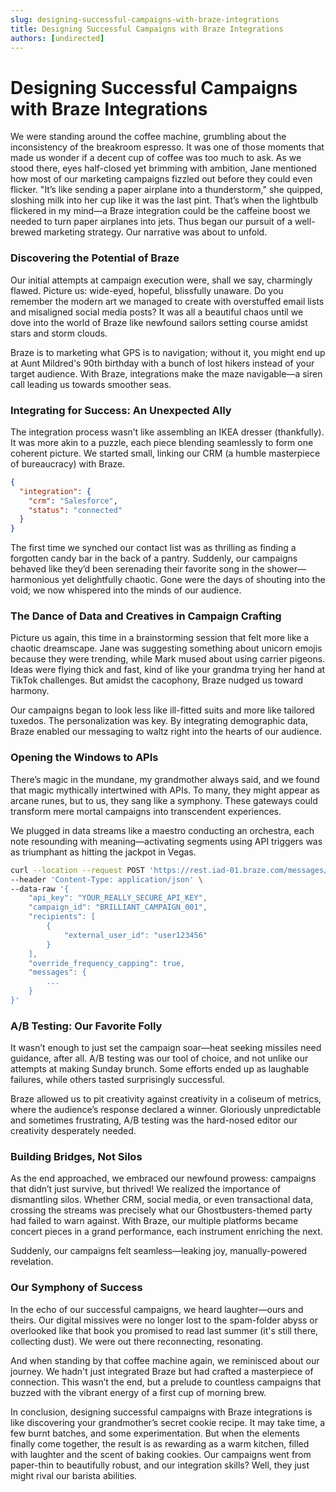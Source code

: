 ```yaml
---
slug: designing-successful-campaigns-with-braze-integrations
title: Designing Successful Campaigns with Braze Integrations
authors: [undirected]
---
```



# Designing Successful Campaigns with Braze Integrations

We were standing around the coffee machine, grumbling about the inconsistency of the breakroom espresso. It was one of those moments that made us wonder if a decent cup of coffee was too much to ask. As we stood there, eyes half-closed yet brimming with ambition, Jane mentioned how most of our marketing campaigns fizzled out before they could even flicker. "It’s like sending a paper airplane into a thunderstorm," she quipped, sloshing milk into her cup like it was the last pint. That’s when the lightbulb flickered in my mind—a Braze integration could be the caffeine boost we needed to turn paper airplanes into jets. Thus began our pursuit of a well-brewed marketing strategy. Our narrative was about to unfold.

### Discovering the Potential of Braze

Our initial attempts at campaign execution were, shall we say, charmingly flawed. Picture us: wide-eyed, hopeful, blissfully unaware. Do you remember the modern art we managed to create with overstuffed email lists and misaligned social media posts? It was all a beautiful chaos until we dove into the world of Braze like newfound sailors setting course amidst stars and storm clouds.

Braze is to marketing what GPS is to navigation; without it, you might end up at Aunt Mildred's 90th birthday with a bunch of lost hikers instead of your target audience. With Braze, integrations make the maze navigable—a siren call leading us towards smoother seas. 

### Integrating for Success: An Unexpected Ally

The integration process wasn’t like assembling an IKEA dresser (thankfully). It was more akin to a puzzle, each piece blending seamlessly to form one coherent picture. We started small, linking our CRM (a humble masterpiece of bureaucracy) with Braze.

```json
{
  "integration": {
    "crm": "Salesforce",
    "status": "connected"
  }
}
```

The first time we synched our contact list was as thrilling as finding a forgotten candy bar in the back of a pantry. Suddenly, our campaigns behaved like they’d been serenading their favorite song in the shower—harmonious yet delightfully chaotic. Gone were the days of shouting into the void; we now whispered into the minds of our audience.

### The Dance of Data and Creatives in Campaign Crafting

Picture us again, this time in a brainstorming session that felt more like a chaotic dreamscape. Jane was suggesting something about unicorn emojis because they were trending, while Mark mused about using carrier pigeons. Ideas were flying thick and fast, kind of like your grandma trying her hand at TikTok challenges. But amidst the cacophony, Braze nudged us toward harmony.

Our campaigns began to look less like ill-fitted suits and more like tailored tuxedos. The personalization was key. By integrating demographic data, Braze enabled our messaging to waltz right into the hearts of our audience.

### Opening the Windows to APIs

There’s magic in the mundane, my grandmother always said, and we found that magic mythically intertwined with APIs. To many, they might appear as arcane runes, but to us, they sang like a symphony. These gateways could transform mere mortal campaigns into transcendent experiences.

We plugged in data streams like a maestro conducting an orchestra, each note resounding with meaning—activating segments using API triggers was as triumphant as hitting the jackpot in Vegas. 

```bash
curl --location --request POST 'https://rest.iad-01.braze.com/messages/send' \
--header 'Content-Type: application/json' \
--data-raw '{
    "api_key": "YOUR_REALLY_SECURE_API_KEY",
    "campaign_id": "BRILLIANT_CAMPAIGN_001",
    "recipients": [
        {
            "external_user_id": "user123456"
        }
    ],
    "override_frequency_capping": true,
    "messages": {
        ...
    }
}'
```

### A/B Testing: Our Favorite Folly

It wasn’t enough to just set the campaign soar—heat seeking missiles need guidance, after all. A/B testing was our tool of choice, and not unlike our attempts at making Sunday brunch. Some efforts ended up as laughable failures, while others tasted surprisingly successful.

Braze allowed us to pit creativity against creativity in a coliseum of metrics, where the audience’s response declared a winner. Gloriously unpredictable and sometimes frustrating, A/B testing was the hard-nosed editor our creativity desperately needed.

### Building Bridges, Not Silos

As the end approached, we embraced our newfound prowess: campaigns that didn’t just survive, but thrived! We realized the importance of dismantling silos. Whether CRM, social media, or even transactional data, crossing the streams was precisely what our Ghostbusters-themed party had failed to warn against. With Braze, our multiple platforms became concert pieces in a grand performance, each instrument enriching the next.

Suddenly, our campaigns felt seamless—leaking joy, manually-powered revelation.

### Our Symphony of Success

In the echo of our successful campaigns, we heard laughter—ours and theirs. Our digital missives were no longer lost to the spam-folder abyss or overlooked like that book you promised to read last summer (it's still there, collecting dust). We were out there reconnecting, resonating.

And when standing by that coffee machine again, we reminisced about our journey. We hadn't just integrated Braze but had crafted a masterpiece of connection. This wasn’t the end, but a prelude to countless campaigns that buzzed with the vibrant energy of a first cup of morning brew. 

In conclusion, designing successful campaigns with Braze integrations is like discovering your grandmother’s secret cookie recipe. It may take time, a few burnt batches, and some experimentation. But when the elements finally come together, the result is as rewarding as a warm kitchen, filled with laughter and the scent of baking cookies. Our campaigns went from paper-thin to beautifully robust, and our integration skills? Well, they just might rival our barista abilities.